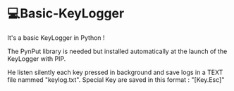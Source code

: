 # 💻Basic-KeyLogger

It's a basic KeyLogger in Python !

The PynPut library is needed but installed automatically at the launch of the KeyLogger with PIP.

He listen silently each key pressed in background and save logs in a TEXT file nammed "keylog.txt". Special Key are saved in this format : "[Key.Esc]"



